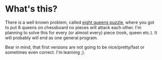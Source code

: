 # What's this?

There is a well known problem, called [eight queens puzzle](https://en.wikipedia.org/wiki/Eight_queens_puzzle), where you got to put 8 queens on chessboard no pieces will attack each other. I'm planning to solve this for every (or almost every) piece (rook, queen etc.). It will probably will end as one general program.

Bear in mind, that first versions are not going to be nice/pretty/fast or sometimes even correct. I'm learning ;).
